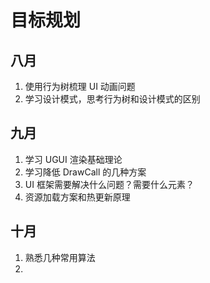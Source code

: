 # 目标规划

## 八月

1. 使用行为树梳理 UI 动画问题
2. 学习设计模式，思考行为树和设计模式的区别

## 九月

1. 学习 UGUI 渲染基础理论
2. 学习降低 DrawCall 的几种方案
3. UI 框架需要解决什么问题？需要什么元素？
4. 资源加载方案和热更新原理

## 十月

1. 熟悉几种常用算法
2. 
